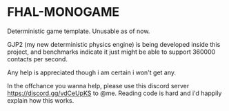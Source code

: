 # FHAL-MONOGAME

Deterministic game template. Unusable as of now.

GJP2 (my new deterministic physics engine) is being developed inside this project, and benchmarks indicate it just might be able to support 360000 contacts per second.

Any help is appreciated though i am certain i won't get any.

In the offchance you wanna help, please use this discord server https://discord.gg/vdCeUpKS to @me. Reading code is hard and i'd happily explain how this works.
